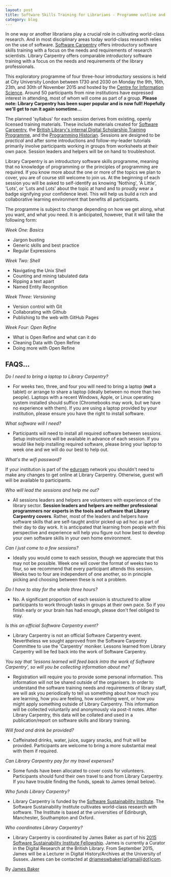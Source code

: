 ```yaml
---
layout: post
title: Software Skills Training for Librarians - Programme outline and FAQ
category: blog
---
```


In one way or another librarians play a crucial role in cultivating world-class research. And in most disciplinary areas today world-class research relies on the use of software. [Software Carpentry](http://software-carpentry.org/) offers introductory software skills training with a focus on the needs and requirements of research scientists. Library Carpentry offers comparable introductory software training with a focus on the needs and requirements of the library professionals.

This exploratory programme of four three-hour introductory sessions is held at City University London between 1730 and 2030 on Monday the 9th, 16th, 23th, and 30th of November 2015 and hosted by the [Centre for Information Science](https://www.city.ac.uk/department-library-information-science/centre-for-information-science). Around 50 participants from nine institutions have expressed interest in attending, most of whom will come as part of a group. **Please note: Library Carpentry has been super popular and is now full! Hopefully we'll get to run it again sometime...**

The planned 'syllabus' for each session derives from existing, openly licensed training materials. These include materials created for [Software Carpentry](http://software-carpentry.org/lessons.html), the [British Library's internal Digital Scholarship Training Programme](http://britishlibrary.typepad.co.uk/digital-scholarship/2014/10/british-library-digital-scholarship-training-programme-round-up-of-resources-you-can-use.html), and the [Programming Historian](http://programminghistorian.org/). Sessions are designed to be *practical* and after some introductions and follow-my-leader tutorials primarily involve participants working in groups from worksheets at their own pace. Session leaders and helpers will be on hand to troubleshoot.

Library Carpentry is an introductory software skills programme, meaning that no knowledge of programming or the principles of programming are required. If you know more about the one or more of the topics we plan to cover, you are of course still welcome to join us. At the beginning of each session you will be asked to self-identify as knowing 'Nothing', 'A Little', 'Lots', or 'Lots and Lots' about the topic at hand and to proudly wear a badge signifying your confidence level. This will help us build a rich and collaborative learning environment that benefits all participants.

The programme is subject to change depending on how we get along, what you want, and what you need. It is anticipated, however, that it will take the following form:

*Week One: Basics*

- Jargon busting
- Generic skills and best practice
- Regular Expressions

*Week Two: Shell*

- Navigating the Unix Shell
- Counting and mining tabulated data
- Ripping a text apart
- Named Entity Recognition

*Week Three: Versioning*

- Version control with Git
- Collaborating with Github
- Publishing to the web with GitHub Pages

*Week Four: Open Refine*

- What is Open Refine and what can it do
- Cleaning Data with Open Refine
- Doing more with Open Refine

## FAQS...

*Do I need to bring a laptop to Library Carpentry?*

- For weeks two, three, and four you will need to bring a laptop (**not** a tablet) or arrange to share a laptop (ideally between no more than two people). Laptops with a recent Windows, Apple, or Linux operating system installed should suffice (Chromebooks may work, but we have no experience with them). If you are using a laptop provided by your institution, please ensure you have the right to install software.

*What software will I need?*

- Participants will need to install all required software between sessions. Setup instructions will be available in advance of each session. If you would like help installing required software, please bring your laptop to week one and we will do our best to help out.

*What's the wifi password?*

If your institution is part of the [eduroam](https://www.eduroam.org/) network you shouldn't need to make any changes to get online at Library Carpentry. Otherwise, guest wifi will be available to participants.

*Who will lead the sessions and help me out?*

- All sessions leaders and helpers are volunteers with experience of the library sector. **Session leaders and helpers are neither professional programmers nor experts in the tools and software that Library Carpentry covers**. Rather, most of the leaders and helpers have software skills that are self-taught and/or picked up ad hoc as part of their day to day work. It is anticipated that learning from people with this perspective and experience will help you figure out how best to develop your own software skills in your own home environment.

*Can I just come to a few sessions?*

- Ideally you would come to each session, though we appreciate that this may not be possible. Week one will cover the format of weeks two to four, so we recommend that every participant attends this session. Weeks two to four are independent of one another, so in principle picking and choosing between these is not a problem.

*Do I have to stay for the whole three hours?*

- No. A significant proportion of each session is structured to allow participants to work through tasks in groups at their own pace. So if you finish early or your brain has had enough, please don't feel obliged to stay.

*Is this an official Software Carpentry event?*

- Library Carpentry is not an official Software Carpentry event. Nevertheless we sought approved from the Software 
Carpentry Committee to use the 'Carpentry' moniker. Lessons learned from Library Carpentry will be fed back into the work of Software Carpentry.

*You say that 'lessons learned will feed back intro the work of Software Carpentry', so will you be collecting information about me?*

- Registration will require you to provide some personal information. This information will not be shared outside of the organisers. In order to understand the software training needs and requirements of library staff, we will ask you periodically to tell us something about how much you are learning, how you are feeling, how something went, or how you might apply something outside of Library Carpentry. This information will be collected voluntarily and anonymously via post-it notes. After Library Carpentry, this data will be collated and used in a publication/report on software skills and library training.

*Will food and drink be provided?*

- Caffeinated drinks, water, juice, sugary snacks, and fruit will be provided. Participants are welcome to bring a more substantial meal with them if required.

*Can Library Carpentry pay for my travel expenses?*

- Some funds have been allocated to cover costs for volunteers. Participants should fund their own travel to and from Library Carpentry. If you have trouble finding the funds, speak to James (email below).

*Who funds Library Carpentry?*

- Library Carpentry is funded by the [Software Sustainability Institute](http://software.ac.uk/). The Software Sustainability Institute cultivates world-class research with software. The Institute is based at the universities of Edinburgh, Manchester, Southampton and Oxford.

*Who coordinates Library Carpentry?*

- Library Carpentry is coordinated by James Baker as part of his [2015 Software Sustainability Institute Fellowship](http://software.ac.uk/fellows/james-baker). James is currently a Curator in the Digital Research at the British Library. From September 2015, James will be a Lecturer in Digital History/Archives at the University of Sussex. James can be contacted at [drjameswbaker{at}gmail{dot}com](mailto:drjameswbaker@gmail.com).

By [James Baker](drjwbaker)
